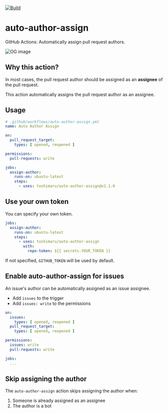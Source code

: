 [![Build](https://github.com/toshimaru/auto-author-assign/actions/workflows/build.yml/badge.svg)](https://github.com/toshimaru/auto-author-assign/actions/workflows/build.yml)

# auto-author-assign

GitHub Actions: Automatically assign pull request authors.

![OG image](./img/auto-author-assign.jpg)

## Why this action?

In most cases, the pull request author should be assigned as an **assignee** of the pull request.

This action automatically assigns the pull request author as an assignee.

## Usage

```yml
# .github/workflows/auto-author-assign.yml
name: Auto Author Assign

on:
  pull_request_target:
    types: [ opened, reopened ]

permissions:
  pull-requests: write

jobs:
  assign-author:
    runs-on: ubuntu-latest
    steps:
      - uses: toshimaru/auto-author-assign@v2.1.0
```

## Use your own token

You can specify your own token.

```yml
jobs:
  assign-author:
    runs-on: ubuntu-latest
    steps:
      - uses: toshimaru/auto-author-assign
        with:
          repo-token: ${{ secrets.YOUR_TOKEN }}
```

If not specified, `GITHUB_TOKEN` will be used by default.

## Enable auto-author-assign for issues

An issue's author can be automatically assigned as an issue assignee.

- Add `issues` to the trigger
- Add `issues: write` to the permissions

```yml
on:
  issues:
    types: [ opened, reopened ]
  pull_request_target:
    types: [ opened, reopened ]

permissions:
  issues: write
  pull-requests: write

jobs:
  ...
```

## Skip assigning the author

The `auto-author-assign` action skips assigning the author when:

1. Someone is already assigned as an assignee
1. The author is a bot
